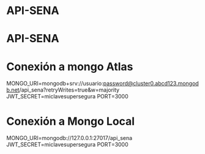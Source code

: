 # API-SENA


# API-SENA

# Conexión a mongo Atlas

MONGO_URI=mongodb+srv://usuario:password@cluster0.abcd123.mongodb.net/api_sena?retryWrites=true&w=majority
JWT_SECRET=miclavesupersegura
PORT=3000

# Conexión a Mongo Local

MONGO_URI=mongodb://127.0.0.1:27017/api_sena
JWT_SECRET=miclavesupersegura
PORT=3000
